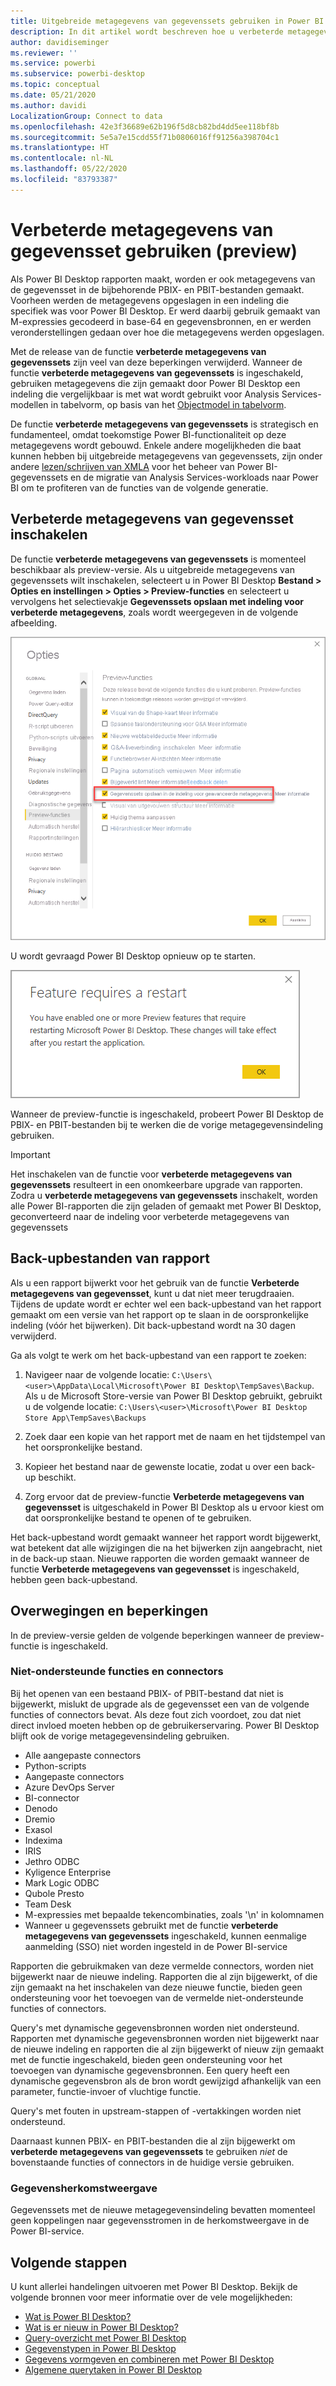 ```yaml
---
title: Uitgebreide metagegevens van gegevenssets gebruiken in Power BI Desktop (preview-versie)
description: In dit artikel wordt beschreven hoe u verbeterde metagegevens van gegevenssets in Power BI kunt gebruiken.
author: davidiseminger
ms.reviewer: ''
ms.service: powerbi
ms.subservice: powerbi-desktop
ms.topic: conceptual
ms.date: 05/21/2020
ms.author: davidi
LocalizationGroup: Connect to data
ms.openlocfilehash: 42e3f36689e62b196f5d8cb82bd4dd5ee118bf8b
ms.sourcegitcommit: 5e5a7e15cdd55f71b0806016ff91256a398704c1
ms.translationtype: HT
ms.contentlocale: nl-NL
ms.lasthandoff: 05/22/2020
ms.locfileid: "83793387"
---
```

# <a name="using-enhanced-dataset-metadata-preview"></a>Verbeterde metagegevens van gegevensset gebruiken (preview)

Als Power BI Desktop rapporten maakt, worden er ook metagegevens van de gegevensset in de bijbehorende PBIX- en PBIT-bestanden gemaakt. Voorheen werden de metagegevens opgeslagen in een indeling die specifiek was voor Power BI Desktop. Er werd daarbij gebruik gemaakt van M-expressies gecodeerd in base-64 en gegevensbronnen, en er werden veronderstellingen gedaan over hoe die metagegevens werden opgeslagen.

Met de release van de functie **verbeterde metagegevens van gegevenssets** zijn veel van deze beperkingen verwijderd. Wanneer de functie **verbeterde metagegevens van gegevenssets** is ingeschakeld, gebruiken metagegevens die zijn gemaakt door Power BI Desktop een indeling die vergelijkbaar is met wat wordt gebruikt voor Analysis Services-modellen in tabelvorm, op basis van het [Objectmodel in tabelvorm](https://docs.microsoft.com/bi-reference/tom/introduction-to-the-tabular-object-model-tom-in-analysis-services-amo).


De functie **verbeterde metagegevens van gegevenssets** is strategisch en fundamenteel, omdat toekomstige Power BI-functionaliteit op deze metagegevens wordt gebouwd. Enkele andere mogelijkheden die baat kunnen hebben bij uitgebreide metagegevens van gegevenssets, zijn onder andere [lezen/schrijven van XMLA](https://docs.microsoft.com/power-platform-release-plan/2019wave2/business-intelligence/xmla-readwrite) voor het beheer van Power BI-gegevenssets en de migratie van Analysis Services-workloads naar Power BI om te profiteren van de functies van de volgende generatie.



## <a name="enable-enhanced-dataset-metadata"></a>Verbeterde metagegevens van gegevensset inschakelen

De functie **verbeterde metagegevens van gegevenssets** is momenteel beschikbaar als preview-versie. Als u uitgebreide metagegevens van gegevenssets wilt inschakelen, selecteert u in Power BI Desktop **Bestand > Opties en instellingen > Opties > Preview-functies** en selecteert u vervolgens het selectievakje **Gegevenssets opslaan met indeling voor verbeterde metagegevens**, zoals wordt weergegeven in de volgende afbeelding. 

![De preview-functie inschakelen](media/desktop-enhanced-dataset-metadata/enhanced-dataset-metadata-01.png)

U wordt gevraagd Power BI Desktop opnieuw op te starten.

![Prompt voor opnieuw opstarten](media/desktop-enhanced-dataset-metadata/enhanced-dataset-metadata-02.png)

Wanneer de preview-functie is ingeschakeld, probeert Power BI Desktop de PBIX- en PBIT-bestanden bij te werken die de vorige metagegevensindeling gebruiken. 

> [!IMPORTANT]
> Het inschakelen van de functie voor **verbeterde metagegevens van gegevenssets** resulteert in een onomkeerbare upgrade van rapporten. Zodra u **verbeterde metagegevens van gegevenssets** inschakelt, worden alle Power BI-rapporten die zijn geladen of gemaakt met Power BI Desktop, geconverteerd naar de indeling voor verbeterde metagegevens van gegevenssets

## <a name="report-backup-files"></a>Back-upbestanden van rapport

Als u een rapport bijwerkt voor het gebruik van de functie **Verbeterde metagegevens van gegevensset**, kunt u dat niet meer terugdraaien. Tijdens de update wordt er echter wel een back-upbestand van het rapport gemaakt om een versie van het rapport op te slaan in de oorspronkelijke indeling (vóór het bijwerken). Dit back-upbestand wordt na 30 dagen verwijderd. 

Ga als volgt te werk om het back-upbestand van een rapport te zoeken:

1. Navigeer naar de volgende locatie: ```C:\Users\<user>\AppData\Local\Microsoft\Power BI Desktop\TempSaves\Backup```. Als u de Microsoft Store-versie van Power BI Desktop gebruikt, gebruikt u de volgende locatie: ```C:\Users\<user>\Microsoft\Power BI Desktop Store App\TempSaves\Backups``` 

2. Zoek daar een kopie van het rapport met de naam en het tijdstempel van het oorspronkelijke bestand.

3. Kopieer het bestand naar de gewenste locatie, zodat u over een back-up beschikt.

4. Zorg ervoor dat de preview-functie **Verbeterde metagegevens van gegevensset** is uitgeschakeld in Power BI Desktop als u ervoor kiest om dat oorspronkelijke bestand te openen of te gebruiken. 

Het back-upbestand wordt gemaakt wanneer het rapport wordt bijgewerkt, wat betekent dat alle wijzigingen die na het bijwerken zijn aangebracht, niet in de back-up staan. Nieuwe rapporten die worden gemaakt wanneer de functie **Verbeterde metagegevens van gegevensset** is ingeschakeld, hebben geen back-upbestand.


## <a name="considerations-and-limitations"></a>Overwegingen en beperkingen

In de preview-versie gelden de volgende beperkingen wanneer de preview-functie is ingeschakeld.

### <a name="unsupported-features-and-connectors"></a>Niet-ondersteunde functies en connectors
Bij het openen van een bestaand PBIX- of PBIT-bestand dat niet is bijgewerkt, mislukt de upgrade als de gegevensset een van de volgende functies of connectors bevat. Als deze fout zich voordoet, zou dat niet direct invloed moeten hebben op de gebruikerservaring. Power BI Desktop blijft ook de vorige metagegevensindeling gebruiken.

* Alle aangepaste connectors
* Python-scripts
* Aangepaste connectors
* Azure DevOps Server
* BI-connector
* Denodo
* Dremio
* Exasol
* Indexima
* IRIS
* Jethro ODBC
* Kyligence Enterprise
* Mark Logic ODBC
* Qubole Presto
* Team Desk
* M-expressies met bepaalde tekencombinaties, zoals '\\n' in kolomnamen
* Wanneer u gegevenssets gebruikt met de functie **verbeterde metagegevens van gegevenssets** ingeschakeld, kunnen eenmalige aanmelding (SSO) niet worden ingesteld in de Power BI-service

Rapporten die gebruikmaken van deze vermelde connectors, worden niet bijgewerkt naar de nieuwe indeling. Rapporten die al zijn bijgewerkt, of die zijn gemaakt na het inschakelen van deze nieuwe functie, bieden geen ondersteuning voor het toevoegen van de vermelde niet-ondersteunde functies of connectors. 

Query's met dynamische gegevensbronnen worden niet ondersteund. Rapporten met dynamische gegevensbronnen worden niet bijgewerkt naar de nieuwe indeling en rapporten die al zijn bijgewerkt of nieuw zijn gemaakt met de functie ingeschakeld, bieden geen ondersteuning voor het toevoegen van dynamische gegevensbronnen. Een query heeft een dynamische gegevensbron als de bron wordt gewijzigd afhankelijk van een parameter, functie-invoer of vluchtige functie. 

Query's met fouten in upstream-stappen of -vertakkingen worden niet ondersteund. 

Daarnaast kunnen PBIX- en PBIT-bestanden die al zijn bijgewerkt om **verbeterde metagegevens van gegevenssets** te gebruiken *niet* de bovenstaande functies of connectors in de huidige versie gebruiken.




### <a name="lineage-view"></a>Gegevensherkomstweergave
Gegevenssets met de nieuwe metagegevensindeling bevatten momenteel geen koppelingen naar gegevensstromen in de herkomstweergave in de Power BI-service.

## <a name="next-steps"></a>Volgende stappen

U kunt allerlei handelingen uitvoeren met Power BI Desktop. Bekijk de volgende bronnen voor meer informatie over de vele mogelijkheden:

* [Wat is Power BI Desktop?](../fundamentals/desktop-what-is-desktop.md)
* [Wat is er nieuw in Power BI Desktop?](../fundamentals/desktop-latest-update.md)
* [Query-overzicht met Power BI Desktop](../transform-model/desktop-query-overview.md)
* [Gegevenstypen in Power BI Desktop](desktop-data-types.md)
* [Gegevens vormgeven en combineren met Power BI Desktop](desktop-shape-and-combine-data.md)
* [Algemene querytaken in Power BI Desktop](../transform-model/desktop-common-query-tasks.md)
